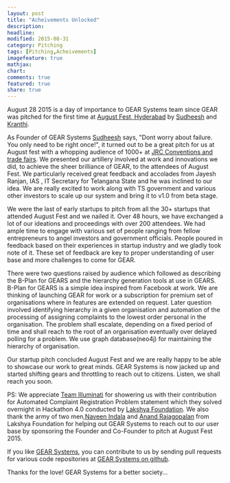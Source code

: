 ```yaml
---
layout: post
title: "Acheivements Unlocked"
description: 
headline: 
modified: 2015-08-31
category: Pitching
tags: [Pitching,Acheivements]
imagefeature: true
mathjax: 
chart: 
comments: true
featured: true
share: true
---
```


August 28 2015 is a day of importance to GEAR Systems team since GEAR was pitched for the first time at [August Fest, Hyderabad](http://theaugustfest.com/) by [Sudheesh](http://sudheesh.gearsystems.org) and [Kranthi](http://kranthi.gearsystems.org).

As Founder of GEAR Systems [Sudheesh](http://sudheesh.gearsystems.org) says, "Dont worry about failure. You only need to be right once!", it turned out to be a great pitch for us at August fest with a whopping audience of 1000+ at [JRC Conventions and trade fairs](https://goo.gl/maps/1a4Ow). We presented our artillery involved at work and innovations we did, to achieve the sheer brilliance of GEAR, to the attendees of August Fest. We particularly received great feedback and accolades from Jayesh Ranjan, IAS , IT Secretary for Telangana State and he was inclined to our idea. We are really excited to work along with TS government and various other investors to scale up our system and bring it to v1.0 from beta stage.

We were the last of early startups to pitch from all the 30+ startups that attended August Fest and we nailed it. Over 48 hours, we have exchanged a lot of our ideations and proceedings with over 200 attendees. We had ample time to engage with various set of people ranging from fellow entrepreneurs to angel investors and government officials. People poured in feedback based on their experiences in startup industry and we gladly took note of it. These set of feedback are key to proper understanding of user base and more challenges to come for GEAR.

There were two questions raised by audience which followed as describing the B-Plan for GEARS and the hierarchy generation tools at use in GEARS. B-Plan for GEARS is a simple idea inspired from Facebook at work. We are thinking of launching GEAR for work or a subscription for premium set of organisations where in features are extended on request. Later question involved identifying hierarchy in a given organisation and automation of the processing of assigning complaints to the lowest order personal in the organisation. The problem shall escalate, depending on a fixed period of time and shall reach to the root of an organisation eventually over delayed polling for a problem. We use graph database(neo4j) for maintaining the hierarchy of organisation.

Our startup pitch concluded August Fest and we are really happy to be able to showcase our work to great minds. GEAR Systems is now jacked up and started shifting gears and throttling to reach out to citizens. Listen, we shall reach you soon.

PS: We appreciate [Team Illuminati](http://gearsystems.org/contributors/) for showering us with their contribution for Automated Complaint Registration Problem statement which they solved overnight in Hackathon 4.0 conducted by [Lakshya Foundation](http://www.thelakshyafoundation.org/). We also thank the army of two men,[Naveen Indala](https://www.facebook.com/nvn.gandhianengg) and [Anand Rajagopalan](https://www.facebook.com/anand.rajagopalan.547) from Lakshya Foundation for helping out GEAR Systems to reach out to our user base by sponsoring the Founder and Co-Founder to pitch at August Fest 2015.

If you like [GEAR Systems](http://gearsystems.org/), you can contribute to us by sending pull requests for various code repositories at [GEAR Systems on github](http://github.com/gearsystems).

Thanks for the love! GEAR Systems for a better society...